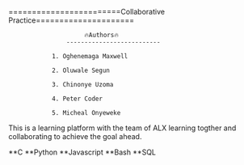 ========================Collaborative Practice=====================

                         🔥Authors🔥
                    --------------------------
                
                1. Oghenemaga Maxwell

                2. Oluwale Segun

                3. Chinonye Uzoma

                4. Peter Coder

                5. Micheal Onyeweke



This is a learning platform with the team of ALX learning togther and collaborating to achieve the goal ahead.

**C
**Python
**Javascript
**Bash
**SQL